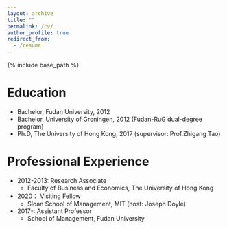 ```yaml
---
layout: archive
title: ""
permalink: /cv/
author_profile: true
redirect_from:
  - /resume
---
```


{% include base_path %}

Education
======
* Bachelor, Fudan University, 2012
* Bachelor, University of Groningen, 2012 (Fudan-RuG dual-degree program)
* Ph.D, The University of Hong Kong, 2017 (supervisor: Prof.Zhigang Tao)

Professional Experience
======
* 2012-2013: Research Associate
  * Faculty of Business and Economics, The University of Hong Kong
* 2020： Visiting Fellow
  * Sloan School of Management, MIT (host: Joseph Doyle)
* 2017-: Assistant Professor
  * School of Management, Fudan University

  
